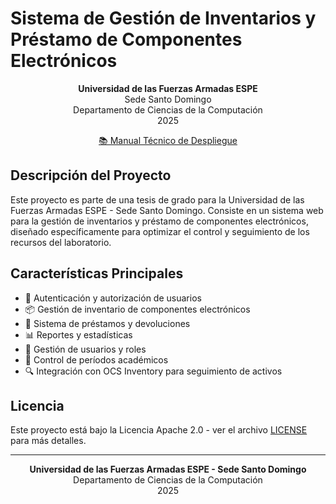 # Sistema de Gestión de Inventarios y Préstamo de Componentes Electrónicos

<div align="center">

**Universidad de las Fuerzas Armadas ESPE**  
Sede Santo Domingo  
Departamento de Ciencias de la Computación  
2025

[📚 Manual Técnico de Despliegue](docs/DEPLOYMENT.md)

</div>

## Descripción del Proyecto

Este proyecto es parte de una tesis de grado para la Universidad de las Fuerzas Armadas ESPE - Sede Santo Domingo. Consiste en un sistema web para la gestión de inventarios y préstamo de componentes electrónicos, diseñado específicamente para optimizar el control y seguimiento de los recursos del laboratorio.

## Características Principales

- 🔐 Autenticación y autorización de usuarios
- 📦 Gestión de inventario de componentes electrónicos
- 📝 Sistema de préstamos y devoluciones
- 📊 Reportes y estadísticas
- 👥 Gestión de usuarios y roles
- 📅 Control de períodos académicos
- 🔍 Integración con OCS Inventory para seguimiento de activos

## Licencia

Este proyecto está bajo la Licencia Apache 2.0 - ver el archivo [LICENSE](LICENSE) para más detalles.

---

<div align="center">

**Universidad de las Fuerzas Armadas ESPE - Sede Santo Domingo**  
Departamento de Ciencias de la Computación  
2025

</div>
